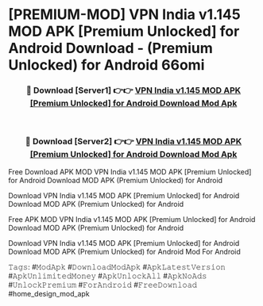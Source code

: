 # [PREMIUM-MOD] VPN India v1.145 MOD APK [Premium Unlocked] for Android Download - (Premium Unlocked) for Android 66omi



<div align="center">
<h3>🔴 Download [Server1] 👉👉 <a href="https://momento.my/?title=VPN_India_v1.145_MOD_APK_[Premium_Unlocked]_for_Android_Download">VPN India v1.145 MOD APK [Premium Unlocked] for Android Download Mod Apk</a></h3><br>

<h3>🔴 Download [Server2] 👉👉 <a href="https://momento.my/?title=VPN_India_v1.145_MOD_APK_[Premium_Unlocked]_for_Android_Download">VPN India v1.145 MOD APK [Premium Unlocked] for Android Download Mod Apk</a></h3>
</div>



Free Download APK MOD VPN India v1.145 MOD APK [Premium Unlocked] for Android Download MOD APK (Premium Unlocked) for Android

Download VPN India v1.145 MOD APK [Premium Unlocked] for Android Download MOD APK (Premium Unlocked) for Android

Free APK MOD VPN India v1.145 MOD APK [Premium Unlocked] for Android Download MOD APK (Premium Unlocked) for Android

Download VPN India v1.145 MOD APK [Premium Unlocked] for Android Download MOD APK (Premium Unlocked) for Android Mod For Android

𝚃𝚊𝚐𝚜: #𝙼𝚘𝚍𝙰𝚙𝚔 #𝙳𝚘𝚠𝚗𝚕𝚘𝚊𝚍𝙼𝚘𝚍𝙰𝚙𝚔 #𝙰𝚙𝚔𝙻𝚊𝚝𝚎𝚜𝚝𝚅𝚎𝚛𝚜𝚒𝚘𝚗 #𝙰𝚙𝚔𝚄𝚗𝚕𝚒𝚖𝚒𝚝𝚎𝚍𝙼𝚘𝚗𝚎𝚢 #𝙰𝚙𝚔𝚄𝚗𝚕𝚘𝚌𝚔𝙰𝚕𝚕 #𝙰𝚙𝚔𝙽𝚘𝙰𝚍𝚜 #𝚄𝚗𝚕𝚘𝚌𝚔𝙿𝚛𝚎𝚖𝚒𝚞𝚖 #𝙵𝚘𝚛𝙰𝚗𝚍𝚛𝚘𝚒𝚍 #𝙵𝚛𝚎𝚎𝙳𝚘𝚠𝚗𝚕𝚘𝚊𝚍 #home_design_mod_apk
